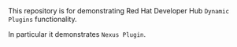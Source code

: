 ##
This repository is for demonstrating Red Hat Developer Hub `Dynamic Plugins` functionality.

In particular it demonstrates `Nexus Plugin`.